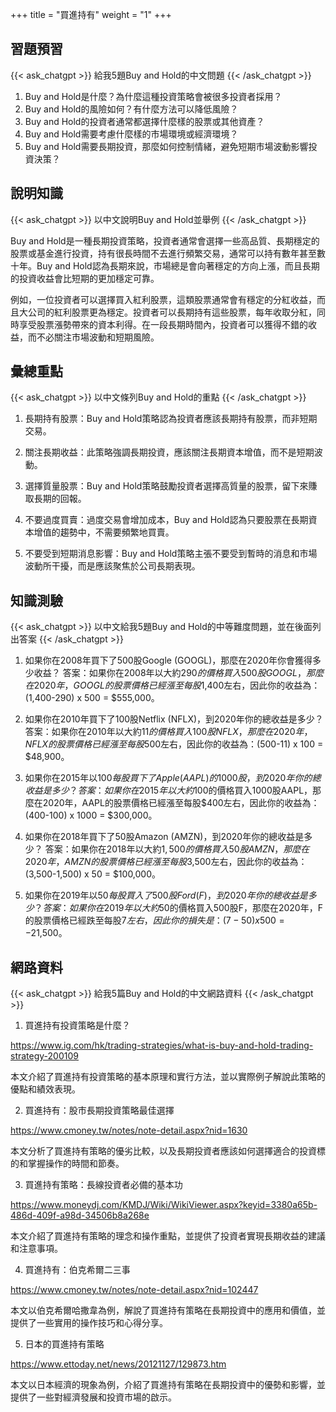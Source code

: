 +++
title = "買進持有"
weight = "1"
+++
## 習題預習
{{< ask_chatgpt >}}
給我5題Buy and Hold的中文問題
{{< /ask_chatgpt >}}



1. Buy and Hold是什麼？為什麼這種投資策略會被很多投資者採用？
2. Buy and Hold的風險如何？有什麼方法可以降低風險？
3. Buy and Hold的投資者通常都選擇什麼樣的股票或其他資產？
4. Buy and Hold需要考慮什麼樣的市場環境或經濟環境？
5. Buy and Hold需要長期投資，那麼如何控制情緒，避免短期市場波動影響投資決策？   

## 說明知識
{{< ask_chatgpt >}}
以中文說明Buy and Hold並舉例
{{< /ask_chatgpt >}}



Buy and Hold是一種長期投資策略，投資者通常會選擇一些高品質、長期穩定的股票或基金進行投資，持有很長時間不去進行頻繁交易，通常可以持有數年甚至數十年。Buy and Hold認為長期來說，市場總是會向著穩定的方向上漲，而且長期的投資收益會比短期的更加穩定可靠。

例如，一位投資者可以選擇買入紅利股票，這類股票通常會有穩定的分紅收益，而且大公司的紅利股票更為穩定。投資者可以長期持有這些股票，每年收取分紅，同時享受股票漲勢帶來的資本利得。在一段長期時間內，投資者可以獲得不錯的收益，而不必關注市場波動和短期風險。   

## 彙總重點
{{< ask_chatgpt >}}
以中文條列Buy and Hold的重點
{{< /ask_chatgpt >}}



1. 長期持有股票：Buy and Hold策略認為投資者應該長期持有股票，而非短期交易。

2. 關注長期收益：此策略強調長期投資，應該關注長期資本增值，而不是短期波動。

3. 選擇質量股票：Buy and Hold策略鼓勵投資者選擇高質量的股票，留下來賺取長期的回報。

4. 不要過度買賣：過度交易會增加成本，Buy and Hold認為只要股票在長期資本增值的趨勢中，不需要頻繁地買賣。

5. 不要受到短期消息影響：Buy and Hold策略主張不要受到暫時的消息和市場波動所干擾，而是應該聚焦於公司長期表現。   

## 知識測驗
{{< ask_chatgpt >}}
以中文給我5題Buy and Hold的中等難度問題，並在後面列出答案
{{< /ask_chatgpt >}}



1. 如果你在2008年買下了500股Google (GOOGL)，那麼在2020年你會獲得多少收益？
答案：如果你在2008年以大約$290的價格買入500股GOOGL，那麼在2020年，GOOGL的股票價格已經漲至每股$1,400左右，因此你的收益為：(1,400-290) x 500 = $555,000。

2. 如果你在2010年買下了100股Netflix (NFLX)，到2020年你的總收益是多少？
答案：如果你在2010年以大約$11的價格買入100股NFLX，那麼在2020年，NFLX的股票價格已經漲至每股$500左右，因此你的收益為：(500-11) x 100 = $48,900。

3. 如果你在2015年以$100每股買下了Apple (AAPL)的1000股，到2020年你的總收益是多少？
答案：如果你在2015年以大約$100的價格買入1000股AAPL，那麼在2020年，AAPL的股票價格已經漲至每股$400左右，因此你的收益為：(400-100) x 1000 = $300,000。

4. 如果你在2018年買下了50股Amazon (AMZN)，到2020年你的總收益是多少？
答案：如果你在2018年以大約$1,500的價格買入50股AMZN，那麼在2020年，AMZN的股票價格已經漲至每股$3,500左右，因此你的收益為：(3,500-1,500) x 50 = $100,000。

5. 如果你在2019年以$50每股買入了500股Ford (F)，到2020年你的總收益是多少？
答案：如果你在2019年以大約$50的價格買入500股F，那麼在2020年，F的股票價格已經跌至每股$7左右，因此你的損失是：(7-50) x 500 = -$21,500。   

## 網路資料
{{< ask_chatgpt >}}
給我5篇Buy and Hold的中文網路資料
{{< /ask_chatgpt >}}



1. 買進持有投資策略是什麼？

https://www.ig.com/hk/trading-strategies/what-is-buy-and-hold-trading-strategy-200109

本文介紹了買進持有投資策略的基本原理和實行方法，並以實際例子解說此策略的優點和績效表現。

2. 買進持有：股市長期投資策略最佳選擇

https://www.cmoney.tw/notes/note-detail.aspx?nid=1630

本文分析了買進持有策略的優劣比較，以及長期投資者應該如何選擇適合的投資標的和掌握操作的時間和節奏。

3. 買進持有策略：長線投資者必備的基本功

https://www.moneydj.com/KMDJ/Wiki/WikiViewer.aspx?keyid=3380a65b-486d-409f-a98d-34506b8a268e

本文介紹了買進持有策略的理念和操作重點，並提供了投資者實現長期收益的建議和注意事項。

4. 買進持有：伯克希爾二三事

https://www.cmoney.tw/notes/note-detail.aspx?nid=102447

本文以伯克希爾哈撒韋為例，解說了買進持有策略在長期投資中的應用和價值，並提供了一些實用的操作技巧和心得分享。

5. 日本的買進持有策略

https://www.ettoday.net/news/20121127/129873.htm

本文以日本經濟的現象為例，介紹了買進持有策略在長期投資中的優勢和影響，並提供了一些對經濟發展和投資市場的啟示。   

